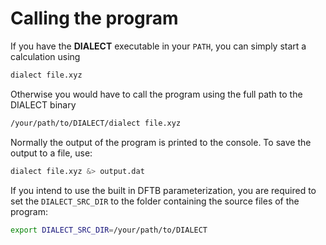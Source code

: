 # Calling the program
If you have the __DIALECT__ executable in your `PATH`, you can simply start a calculation using
```sh
dialect file.xyz
```
Otherwise you would have to call the program using the full path to the DIALECT binary
```sh
/your/path/to/DIALECT/dialect file.xyz
```
Normally the output of the program is printed to the console. To save the output to a file, use:
```sh
dialect file.xyz &> output.dat
```
If you intend to use the built in DFTB parameterization, you are required to set the `DIALECT_SRC_DIR` to the folder containing the source files of the program:
```sh
export DIALECT_SRC_DIR=/your/path/to/DIALECT
```
